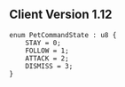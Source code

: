 ## Client Version 1.12

```rust,ignore
enum PetCommandState : u8 {
    STAY = 0;    
    FOLLOW = 1;    
    ATTACK = 2;    
    DISMISS = 3;    
}

```
